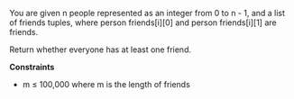 You are given n people represented as an integer from 0 to n - 1, and a list of friends tuples, where person friends[i][0] and person friends[i][1] are friends.

Return whether everyone has at least one friend.

**Constraints**

- m ≤ 100,000 where m is the length of friends